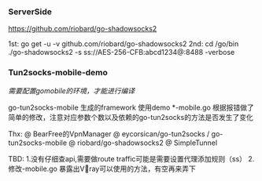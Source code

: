 
### ServerSide
https://github.com/riobard/go-shadowsocks2

1st:
go get -u -v github.com/riobard/go-shadowsocks2
2nd:
cd /go/bin 
./go-shadowsocks2 -s ss://AES-256-CFB:abcd1234@:8488 -verbose

### Tun2socks-mobile-demo

*需要配置gomobile的环境，才能进行编译*

go-tun2socks-mobile 生成的framework 使用demo
*-mobile.go 根据报错做了简单的修改，注意对应参数个数以及依赖的go-tun2socks的方法是否发生了变化

Thx:
@ BearFree的VpnManager 
@ eycorsican/go-tun2socks / go-tun2socks-mobile 
@ riobard/go-shadowsocks2
@ SimpleTunnel 


TBD:
  1.没有仔细查api,需要做route traffic可能是需要设置代理添加规则（ss）
  2.修改-mobile.go 暴露出V🤮ray可以使用的方法，有空再来弄下
